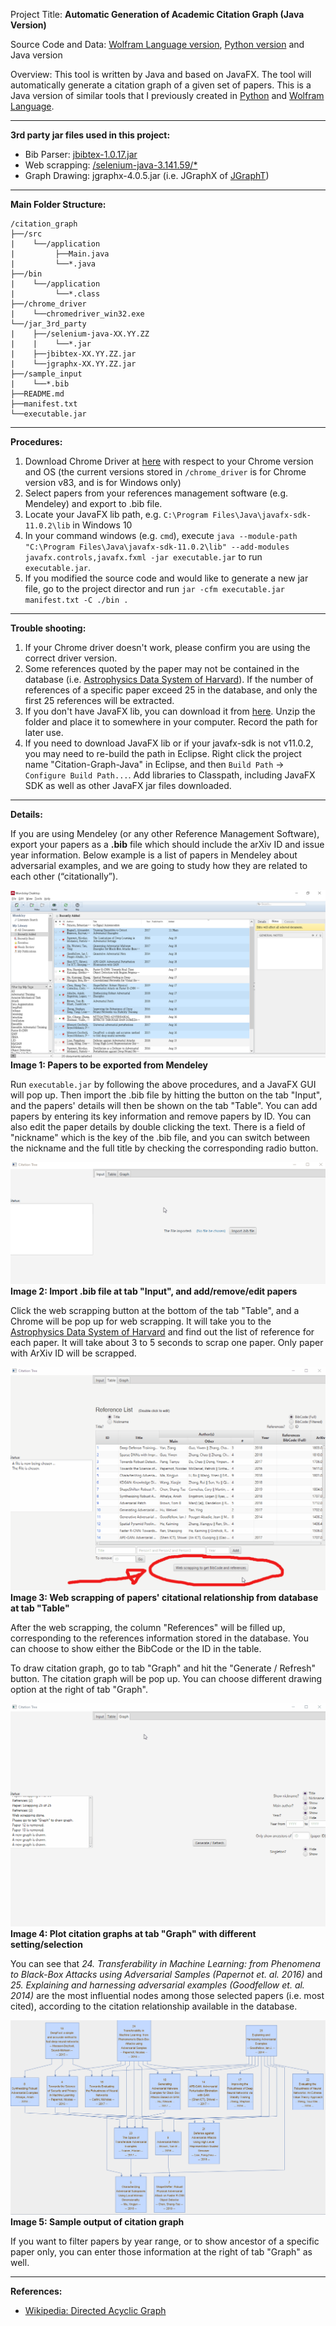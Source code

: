 Project Title: **Automatic Generation of Academic Citation Graph (Java Version)**

Source Code and Data: [Wolfram Language version][2], [Python version][3] and Java version

Overview: This tool is written by Java and based on JavaFX. The tool will automatically generate a citation graph of a given set of papers. This is a Java version of similar tools that I previously created in [Python][3] and [Wolfram Language][2].

---------------------------
**3rd party jar files used in this project:**

- Bib Parser: [jbibtex-1.0.17.jar][8]
- Web scrapping: [/selenium-java-3.141.59/\*][9]
- Graph Drawing: jgraphx-4.0.5.jar (i.e. JGraphX of [JGraphT][10])

---------------------------
**Main Folder Structure:**

    /citation_graph  
    ├──/src
    |    └──/application
    |         ├──Main.java    
    |         └──*.java
    ├──/bin
    |    └──/application
    |         └──*.class    
    ├──/chrome_driver
    |    └──chromedriver_win32.exe    
    └──/jar_3rd_party              
    |    ├──/selenium-java-XX.YY.ZZ
    |    |    └──*.jar        
    |    ├──jbibtex-XX.YY.ZZ.jar
    |    └──jgraphx-XX.YY.ZZ.jar    
    ├──/sample_input
    |    └──*.bib    
    ├──README.md
    ├──manifest.txt    
    └──executable.jar    

--------------------------

**Procedures:**

1. Download Chrome Driver at [here][6] with respect to your Chrome version and OS (the current versions stored in `/chrome_driver` is for Chrome version v83, and is for Windows only)
2. Select papers from your references management software (e.g. Mendeley) and export to .bib file.
3. Locate your JavaFX lib path, e.g. `C:\Program Files\Java\javafx-sdk-11.0.2\lib` in Windows 10
4. In your command windows (e.g. `cmd`), execute `java --module-path "C:\Program Files\Java\javafx-sdk-11.0.2\lib" --add-modules javafx.controls,javafx.fxml -jar executable.jar` to run `executable.jar`.
5. If you modified the source code and would like to generate a new jar file, go to the project director and run `jar -cfm executable.jar manifest.txt -C ./bin .`
---------------------------

**Trouble shooting:**

1. If your Chrome driver doesn't work, please confirm you are using the correct driver version.
2. Some references quoted by the paper may not be contained in the database (i.e. [Astrophysics Data System of Harvard][4]). If the number of references of a specific paper exceed 25 in the database, and only the first 25 references will be extracted.
3. If you don't have JavaFX lib, you can download it from [here][14]. Unzip the folder and place it to somewhere in your computer. Record the path for later use.
4. If you need to download JavaFX lib or if your javafx-sdk is not v11.0.2, you may need to re-build the path in Eclipse. Right click the project name "Citation-Graph-Java" in Eclipse, and then `Build Path` -> `Configure Build Path...`. Add libraries to Classpath, including JavaFX SDK as well as other JavaFX jar files downloaded.

-----------------------------------------

**Details:**

If you are using Mendeley (or any other Reference Management Software), export your papers as a **.bib** file which should include the arXiv ID and issue year information. Below example is a list of papers in Mendeley about adversarial examples, and we are going to study how they are related to each other (“citationally”).

![Image 1 - Mendeley][5]
**Image 1: Papers to be exported from Mendeley**

 Run `executable.jar` by following the above procedures, and a JavaFX GUI will pop up. Then import the .bib file by hitting the button on the tab "Input", and the papers' details will then be shown on the tab "Table". You can add papers by entering its key information and remove papers by ID. You can also edit the paper details by double clicking the text. There is a field of "nickname" which is the key of the .bib file, and you can switch between the nickname and the full title by checking the corresponding radio button.

![Image 2 - Import .bib gif][11]
**Image 2: Import .bib file at tab "Input", and add/remove/edit papers**

Click the web scrapping button at the bottom of the tab "Table", and a Chrome will be pop up for web scrapping. It will take you to the [Astrophysics Data System of Harvard][4] and find out the list of reference for each paper. It will take about 3 to 5 seconds to scrap one paper. Only paper with ArXiv ID will be scrapped.

![Image 3 - Web Scrapping gif][12]
**Image 3: Web scrapping of papers' citational relationship from database at tab "Table"**

After the web scrapping, the column "References" will be filled up, corresponding to the references information stored in the database. You can choose to show either the BibCode or the ID in the table.

To draw citation graph, go to tab "Graph" and hit the "Generate / Refresh" button. The citation graph will be pop up. You can choose different drawing option at the right of tab "Graph".

![Image 4 - Draw Graph gif][13]
**Image 4: Plot citation graphs at tab "Graph" with different setting/selection**

You can see that *24. Transferability in Machine Learning: from Phenomena to Black-Box Attacks using Adversarial Samples (Papernot et. al. 2016)* and *25. Explaining and harnessing adversarial examples (Goodfellow et. al. 2014)* are the most influential nodes among those selected papers (i.e. most cited), according to the citation relationship available in the database.

![Image 5 - Sample Citation Graph][1]
**Image 5: Sample output of citation graph**

If you want to filter papers by year range, or to show ancestor of a specific paper only, you can enter those information at the right of tab "Graph" as well.

---------------------------

**References:**
- [Wikipedia: Directed Acyclic Graph][7]

[1]: https://github.com/lanstonchu/Citation-Graph-Java/blob/master/GUI_Screenshots/Citation_Graph_Output_Sample.PNG
[2]: https://github.com/lanstonchu/citation-graph
[3]: https://github.com/lanstonchu/Citation-Graph-Python
[4]: https://ui.adsabs.harvard.edu/
[5]: https://raw.githubusercontent.com/lanstonchu/citation-graph/master/Mendeley.png
[6]: https://chromedriver.chromium.org/downloads
[7]: https://en.wikipedia.org/wiki/Directed_acyclic_graph
[8]: https://mvnrepository.com/artifact/org.jbibtex/jbibtex/1.0.17
[9]: https://www.selenium.dev/downloads/
[10]: https://jgrapht.org/
[11]: https://github.com/lanstonchu/Citation-Graph-Java/blob/master/GUI_Screenshots/Import_Bib.gif
[12]: https://github.com/lanstonchu/Citation-Graph-Java/blob/master/GUI_Screenshots/Citation_Web_Scrapping.gif
[13]: https://github.com/lanstonchu/Citation-Graph-Java/blob/master/GUI_Screenshots/Draw_Citation_Graph.gif
[14]: https://gluonhq.com/products/javafx/
